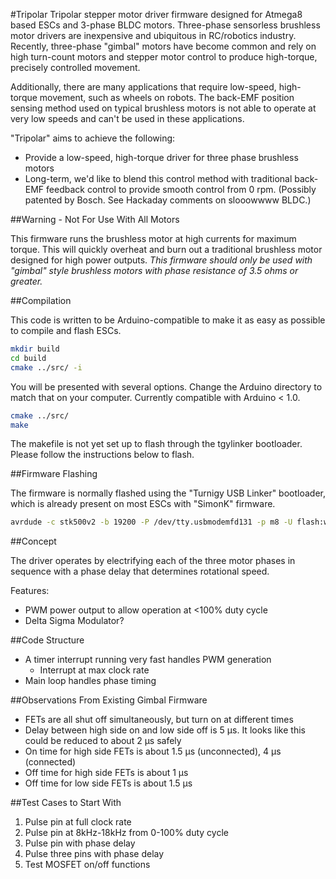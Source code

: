 #Tripolar
Tripolar stepper motor driver firmware designed for Atmega8 based ESCs and 3-phase BLDC motors. Three-phase sensorless brushless motor drivers are inexpensive and ubiquitous in RC/robotics industry. Recently, three-phase "gimbal" motors have become common and rely on high turn-count motors and stepper motor control to produce high-torque, precisely controlled movement.

Additionally, there are many applications that require low-speed, high-torque movement, such as wheels on robots. The back-EMF position sensing method used on typical brushless motors is not able to operate at very low speeds and can't be used in these applications.

"Tripolar" aims to achieve the following:

* Provide a low-speed, high-torque driver for three phase brushless motors
* Long-term, we'd like to blend this control method with traditional back-EMF feedback control to provide smooth control from 0 rpm. (Possibly patented by Bosch. See Hackaday comments on slooowwww BLDC.)

##Warning - Not For Use With All Motors

This firmware runs the brushless motor at high currents for maximum torque. This will quickly overheat and burn out a traditional brushless motor designed for high power outputs. *This firmware should only be used with "gimbal" style brushless motors with phase resistance of 3.5 ohms or greater.*

##Compilation

This code is written to be Arduino-compatible to make it as easy as possible to compile and flash ESCs.

```bash
mkdir build
cd build
cmake ../src/ -i
```

You will be presented with several options. Change the Arduino directory to match that on your computer. Currently compatible with Arduino < 1.0.

```bash
cmake ../src/
make
```

The makefile is not yet set up to flash through the tgylinker bootloader. Please follow the instructions below to flash.

##Firmware Flashing

The firmware is normally flashed using the "Turnigy USB Linker" bootloader, which is already present on most ESCs with "SimonK" firmware.

```bash
avrdude -c stk500v2 -b 19200 -P /dev/tty.usbmodemfd131 -p m8 -U flash:w:tripolar.hex:i
```

##Concept

The driver operates by electrifying each of the three motor phases in sequence with a phase delay that determines rotational speed.

Features:

* PWM power output to allow operation at <100% duty cycle
* Delta Sigma Modulator?

##Code Structure

* A timer interrupt running very fast handles PWM generation
	* Interrupt at max clock rate
* Main loop handles phase timing

##Observations From Existing Gimbal Firmware

* FETs are all shut off simultaneously, but turn on at different times
* Delay between high side on and low side off is 5 &mu;s. It looks like this could be reduced to about 2 &mu;s safely
* On time for high side FETs is about 1.5 &mu;s (unconnected), 4 &mu;s (connected)
* Off time for high side FETs is about 1 &mu;s
* Off time for low side FETs is about 1.5 &mu;s

##Test Cases to Start With

1. Pulse pin at full clock rate
2. Pulse pin at 8kHz-18kHz from 0-100% duty cycle
3. Pulse pin with phase delay
4. Pulse three pins with phase delay
5. Test MOSFET on/off functions